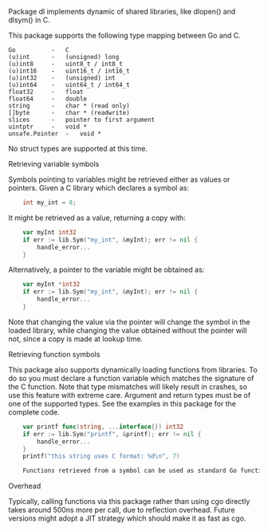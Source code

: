 Package dl implements dynamic of shared libraries, like dlopen() and dlsym() in C.


This package supports the following type mapping between Go and C.

    Go		    -   C
    (u)int	    -   (unsigned) long
    (u)int8	    -   uint8_t / int8_t
    (u)int16	-   uint16_t / int16_t
    (u)int32	-   (unsigned) int
    (u)int64	-   uint64_t / int64_t
    float32	    -	float
    float64	    -	double
    string	    -   char * (read only)
    []byte	    -   char * (readwrite)
    slices	    -   pointer to first argument
    uintptr	    -   void *
    unsafe.Pointer  -	void *

No struct types are supported at this time.

Retrieving variable symbols

Symbols pointing to variables might be retrieved either as values or pointers. Given a C library which declares a symbol as:

~~~go
    int my_int = 8;
~~~

It might be retrieved as a value, returning a copy with:

~~~go
    var myInt int32
    if err := lib.Sym("my_int", &myInt); err != nil {
        handle_error...
    }
~~~

Alternatively, a pointer to the variable might be obtained as:

~~~go
    var myInt *int32
    if err := lib.Sym("my_int", &myInt); err != nil {
        handle_error...
    }
~~~

Note that changing the value via the pointer will change the symbol in the loaded library, while changing the value obtained without the pointer will not, since a copy is made at lookup time.

Retrieving function symbols

This package also supports dynamically loading functions from libraries. To do so you must declare a function variable which matches the signature of the C function. Note that type mismatches will likely result in crashes, so use this feature with extreme care. Argument and return types must be of one of the supported types. See the examples in this package for the complete code.

~~~go
    var printf func(string, ...interface{}) int32
    if err := lib.Sym("printf", &printf); err != nil {
        handle_error...
    }
    printf("this string uses C format: %d\n", 7)

    Functions retrieved from a symbol can be used as standard Go functions.
~~~

Overhead

Typically, calling functions via this package rather than using cgo directly takes around 500ns more per call, due to reflection overhead. Future versions might adopt a JIT strategy which should make it as fast as cgo.
